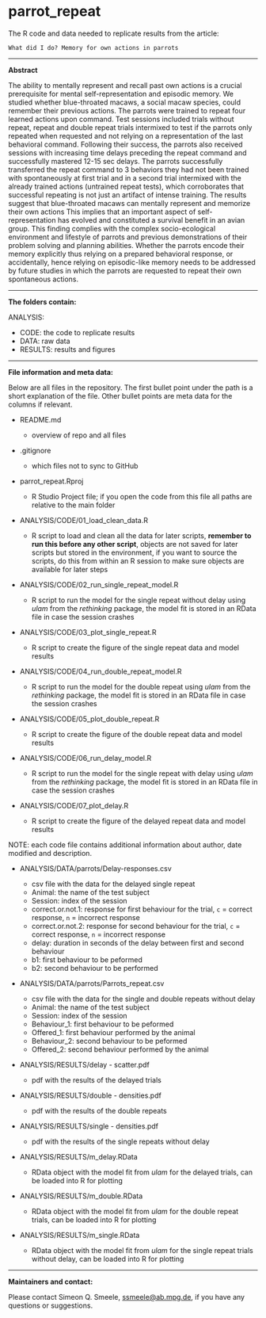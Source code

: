 # parrot_repeat

The R code and data needed to replicate results from the article:

```
What did I do? Memory for own actions in parrots
```
------------------------------------------------

**Abstract**

The ability to mentally represent and recall past own actions is a crucial prerequisite for mental self-representation and episodic memory. We studied whether blue-throated macaws, a social macaw species, could remember their previous actions. The parrots were trained to repeat four learned actions upon command. Test sessions included trials without repeat, repeat and double repeat trials intermixed to test if the parrots only repeated when requested and not relying on a representation of the last behavioral command. Following their success, the parrots also received sessions with increasing time delays preceding the repeat command and successfully mastered 12-15 sec delays. The parrots successfully transferred  the repeat command to 3 behaviors they had not been trained with spontaneously at first trial and in a second trial intermixed with the already trained actions (untrained repeat tests), which corroborates that successful repeating is not just an artifact of intense training. The results suggest that blue-throated macaws can mentally represent  and memorize their own actions This implies that an important aspect of self-representation has evolved and constituted a survival benefit in an avian group. This finding complies with the complex socio-ecological environment and lifestyle of parrots and previous demonstrations of their problem solving and planning abilities. Whether the parrots encode their memory explicitly thus relying on  a prepared behavioral response, or accidentally, hence relying on episodic-like memory needs to be addressed by future studies in which the parrots are requested to repeat their own spontaneous actions.

------------------------------------------------

**The folders contain:**

ANALYSIS:
  - CODE: the code to replicate results
  - DATA: raw data
  - RESULTS: results and figures

------------------------------------------------

**File information and meta data:**

Below are all files in the repository. The first bullet point under the path is a short explanation of the file. Other bullet points are meta data for the columns if relevant.

- README.md
	- overview of repo and all files
- .gitignore
	- which files not to sync to GitHub
- parrot_repeat.Rproj
	- R Studio Project file; if you open the code from this file all paths are relative to the main folder

- ANALYSIS/CODE/01_load_clean_data.R 
	- R script to load and clean all the data for later scripts, **remember to run this before any other script**, objects are not saved for later scripts but stored in the environment, if you want to source the scripts, do this from within an R session to make sure objects are available for later steps
- ANALYSIS/CODE/02_run_single_repeat_model.R
	- R script to run the model for the single repeat without delay using *ulam* from the *rethinking* package, the model fit is stored in an RData file in case the session crashes
- ANALYSIS/CODE/03_plot_single_repeat.R
	- R script to create the figure of the single repeat data and model results
- ANALYSIS/CODE/04_run_double_repeat_model.R
	- R script to run the model for the double repeat using *ulam* from the *rethinking* package, the model fit is stored in an RData file in case the session crashes
- ANALYSIS/CODE/05_plot_double_repeat.R
	-  R script to create the figure of the double repeat data and model results
- ANALYSIS/CODE/06_run_delay_model.R
	- R script to run the model for the single repeat with delay using *ulam* from the *rethinking* package, the model fit is stored in an RData file in case the session crashes
- ANALYSIS/CODE/07_plot_delay.R
	- R script to create the figure of the delayed repeat data and model results
	
NOTE: each code file contains additional information about author, date modified and description. 

- ANALYSIS/DATA/parrots/Delay-responses.csv
	- csv file with the data for the delayed single repeat
	- Animal: the name of the test subject
	- Session: index of the session
	- correct.or.not.1: response for first behaviour for the trial, `c` = correct response, `n` = incorrect response
	- correct.or.not.2: response for second behaviour for the trial, `c` = correct response, `n` = incorrect response
	- delay: duration in seconds of the delay between first and second behaviour
	- b1: first behaviour to be peformed
	- b2: second behaviour to be performed
- ANALYSIS/DATA/parrots/Parrots_repeat.csv 
	- csv file with the data for the single and double repeats without delay
	- Animal: the name of the test subject
	- Session: index of the session
	- Behaviour_1:  first behaviour to be peformed
	- Offered_1: first behaviour performed by the animal
	- Behaviour_2:  second behaviour to be peformed
	- Offered_2: second behaviour performed by the animal
	
- ANALYSIS/RESULTS/delay - scatter.pdf
	- pdf with the results of the delayed trials
- ANALYSIS/RESULTS/double - densities.pdf
	- pdf with the results of the double repeats
- ANALYSIS/RESULTS/single - densities.pdf
	- pdf with the results of the single repeats without delay
- ANALYSIS/RESULTS/m_delay.RData
	- RData object with the model fit from *ulam* for the delayed trials, can be loaded into R for plotting
- ANALYSIS/RESULTS/m_double.RData
	- RData object with the model fit from *ulam* for the double repeat trials, can be loaded into R for plotting
- ANALYSIS/RESULTS/m_single.RData
	- RData object with the model fit from *ulam* for the single repeat trials without delay, can be loaded into R for plotting

------------------------------------------------

**Maintainers and contact:**

Please contact Simeon Q. Smeele, <ssmeele@ab.mpg.de>, if you have any questions or suggestions. 




